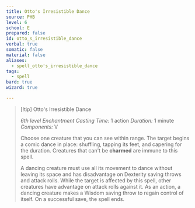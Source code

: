 ```yaml
---
title: Otto's Irresistible Dance
source: PHB
level: 6
school: E
prepared: false
id: otto_s_irresistible_dance
verbal: true
somatic: false
material: false
aliases:
  - spell_otto's_irresistible_dance
tags:
  - spell
bard: true
wizard: true

---
```

>[!tip] Otto's Irresistible Dance
>
> *6th level Enchantment*
> *Casting Time:* 1 action
> *Duration:* 1 minute
> *Components:* V
>
>Choose one creature that you can see within range. The target begins a comic dance in place: shuffling, tapping its feet, and capering for the duration. Creatures that can't be **charmed** are immune to this spell.
>
>A dancing creature must use all its movement to dance without leaving its space and has disadvantage on Dexterity saving throws and attack rolls. While the target is affected by this spell, other creatures have advantage on attack rolls against it. As an action, a dancing creature makes a Wisdom saving throw to regain control of itself. On a successful save, the spell ends.
>

